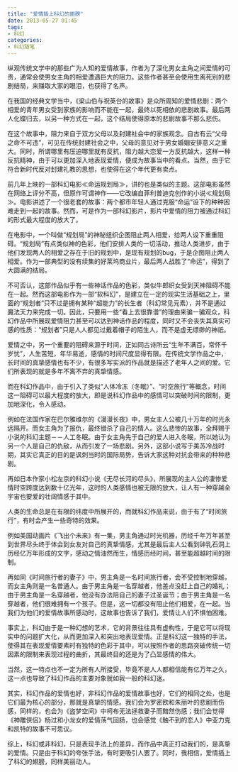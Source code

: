 ```yaml
---
title: "爱情插上科幻的翅膀"
date: 2013-05-27 01:45
tags:
- 科幻
categories:
- 科幻随笔
---
```


纵观传统文学中的那些广为人知的爱情故事，作者为了深化男女主角之间爱情的可贵，通常会使男女主角的相爱遭遇巨大的阻力。这些作者甚至会使用生离死别的悲剧结局，来赚取大家的眼泪，也获得了名声。

<!--- more --->

在我国的经典文学当中，《梁山伯与祝英台的故事》是众所周知的爱情悲剧：两个相爱的青年男女受到家族的影响而不能在一起，最终以死相依的悲剧故事。最后两人化蝶归去，以另一种方式在一起，这个结局使得原本的悲剧故事不那么悲伤。

在这个故事中，阻力来自于双方父母以及封建社会中的家族观念。自古有云“父母之命不可违”，可见在传统封建社会之中，父母的意见对于男女婚姻安排意义之重大。同时，所谓哪里有压迫哪里就有反抗，阻力越大恋爱一方反抗越大，这样一种反抗精神，由于可以更加深入地表现爱情，便成为故事当中的看点。当然，由于它符合新时代反对封建礼教的思想，也使得在这个年代更有卖点。

前几年上映的一部科幻电影≪命运规划局≫，讲的也是类似的主题。这部电影虽然在网络上评分不高，但原作可谓神作——它改编自菲利普迪克创作的小说≪规划局≫。电影讲述了一个很老套的故事：两个都市年轻人通过克服“命运”设下的种种困难走到一起的故事。然而，可是作为一部科幻影片，影片中爱情的阻力被通过科幻的形式最大程度的放大了。

在电影中，一个叫做“规划局”的神秘组织企图阻止两人相爱，给两人设下重重阻碍。“规划局”有点类似神的色彩，他们安排人类的一切活动，推动人类进步，由于他们发现两人的相爱之存在于旧的规划中，是现有规划的bug，于是企图阻止两人相爱。作为一部典型的没有续集的好莱坞商业片，最后两人战胜了“命运”，得到了大圆满的结局。

不可否认，这部作品似乎有一些神话作品的色彩，类似牛郎织女受到天神阻碍不能在一起。然而这部电影作为一部“软科幻”，是建立在一定的现实生活基础之上，里面的“规划者”只不过是拥有某种“超能力”的长生者（科幻常见元素），并不是通过魔法天力来完成一切。因此，只要用一些“看上去很靠谱”的理由来骗一骗观众，科幻作品中所展现爱情阻力甚至可以达到神话作品的程度，同时又不会丧失其真实可感的性质：“规划者”只是人人都见过戴着帽子的陌生人，而不是虚无缥缈的神祇。

爱情之中，另一个重要的阻碍来源于时间，正如同古诗所云“生年不满百，常怀千岁忧”，人生苦短，年华易逝，感情的时间尺度显得有限。在传统文学作品之中，长时间的真挚感情也有不少，有很多写实派的作品就是描述了老年人之间的爱。它们所表现的就是多年不离不弃的真挚情感。

而在科幻作品中，由于引入了类似“人体冷冻（冬眠）”、“时空旅行”等概念，时间这一阻碍可以最大程度的放大，即是说科幻作品中的感情可以突破时间的限制，更加地深化，令人感动。

例如在法国作家在巴尔雅维尔的《漫漫长夜》中，男女主人公被几十万年的时光永远隔开。而女主角为了报仇，最终错杀了自己的情人。这么悲惨的故事，全拜赐于小说的科幻主题－－人工冬眠。由于女主角先于自己的爱人进入冬眠，所以她认为另一个人是自己的仇敌，从而引发了一场悲剧。另外，这部小说写于美苏冷战时期，其实它真正的目的是讽刺当时的国际局势，告诉大家这种对抗会带来的种种悲剧。

再如日本作家小松左京的科幻小说《无尽长河的尽头》，所展现的主人公的凄惨爱情时空跨度达到数十亿光年，这时的人类感情也被无限的放大，让人有一种穿越全宇宙也要爱的壮阔情感于其中。

人类的生命总是在有限的纬度中所展开的，而就科幻作品来说，由于有了“时间旅行”，有时会产生一些奇特的效果。

例如美国动画片《飞出个未来》有一集，男主角通过时光机器，历经千年万年甚至到世界尽头终于体会到女友对自己的真挚情感，尤其是最后主人公看到钟乳石洞上历经亿万年形成的文字，感动之情油然而生，情感历经时间，甚至能超越时间的限制。

再如同《时间旅行者的妻子》中，男主角是一名时间旅行者，会不受控制地穿越，而女主角则是一名普通人。由于男主角是一名穿越者，他差点没赶上自己的婚礼；由于男主角是一名穿越者，他没有办法陪自己的妻子过圣诞节；由于男主角是一名穿越者，他们很难拥有一个孩子。但是，这一切都没有阻止他们相爱，在一起。当我们为他们的爱情故事所感动时，这故事也告诉了我们，爱情让人们不惧怕困难。

事实上，科幻由于是一种幻想的艺术，它的背景往往具有虚构性，于是它可以将现实中的问题扩大化，从而更加深入和突出地表现爱情。正是科幻这一独特的手法，使得其在表现爱情要素时有独特的色彩于其中，可以按照作者的思路突破传统一切因素的限制来表现过程的曲折，其最终目的还是为了凸显感情的伟大。

当然，这一特点也不一定为所有人所接受，毕竟不是人人都相信能有亿万年之久，这一点也导致了科幻作品的主要对象就如我一般的科幻迷。

其实，科幻作品的爱情也好，非科幻作品的爱情故事也好，它们的相同之处，也是它们最为核心的部分，那就是真挚的情感。我们会为罗密欧和朱丽叶的悲剧而伤感，同样的，也会为《盗梦空间》中柯布无法拯救妻子而黯然伤感；我们会觉得《神雕侠侣》杨过和小龙女的爱情荡气回肠，也会感觉《触不到的恋人》中亚力克和凯特的故事不可思议。

综上，科幻或非科幻，只是表现手法上的差异，而作品中真正打动我们的，是真挚的爱情。只是由于科幻的夸张手法，有时更吸引人罢了。同时，我相信，爱情插上了科幻的翅膀，同样美丽动人。
